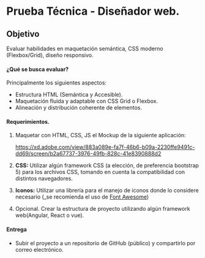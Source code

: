 # Prueba Técnica - Diseñador web.

## Objetivo
Evaluar habilidades en maquetación semántica, CSS moderno (Flexbox/Grid), diseño responsivo.

#### ¿Qué se busca evaluar?
Principalmente los siguientes aspectos:
  + Estructura HTML (Semántica y Accesible).
  + Maquetación fluida y adaptable con CSS Grid o Flexbox.
  + Alineación y distribución coherente de elementos.

#### Requerimientos.

1. Maquetar con HTML, CSS, JS el Mockup de la siguiente aplicación:

    https://xd.adobe.com/view/883a089e-fa7f-46b6-b09a-2230ffe9491c-dd69/screen/b2a67737-3976-49fb-828c-41e8390888d2
   

3. **CSS:** Utilizar algún framework CSS (a elección, de preferencia bootstrap 5) para los archivos CSS, tomando en cuenta la compatibilidad con distintos navegadores.

4. **Iconos:** Utilizar una librería para el manejo de iconos donde lo considere necesario (_se recomienda el uso de [Font Awesome](http://fontawesome.io/))
5. Opcional. Crear la estructura de proyecto utilizando algún  framework web(Angular, React o vue). 

#### Entrega

  - Subir el proyecto a un repositorio de  GitHub (público) y compartirlo por correo electrónico.
    
